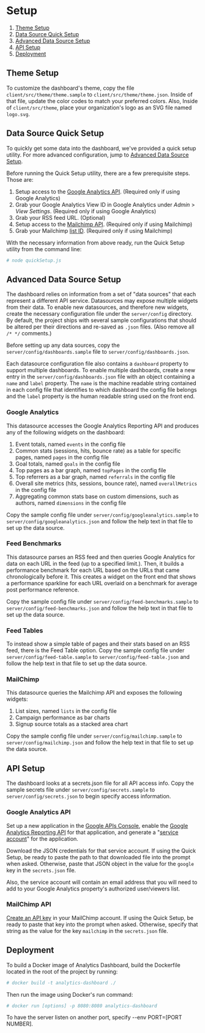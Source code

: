 # Setup

1. [Theme Setup](#theme-setup)
1. [Data Source Quick Setup](#data-source-quick-setup)
1. [Advanced Data Source Setup](#advanced-data-source-setup)
1. [API Setup](#api-setup)
1. [Deployment](#deployment)

## Theme Setup

To customize the dashboard's theme, copy the file `client/src/theme/theme.sample` to `client/src/theme/theme.json`. Inside of that file, update the color codes to match your preferred colors. Also, Inside of `client/src/theme`, place your organization's logo as an SVG file named `logo.svg`.

## Data Source Quick Setup

To quickly get some data into the dashboard, we've provided a quick setup utility. For more advanced configuration, jump to [Advanced Data Source Setup](#advanced-data-Source-setup).

Before running the Quick Setup utility, there are a few prerequisite steps. Those are:

1. Setup access to the [Google Analytics API](#google-analytics-api). (Required only if using Google Analytics)
1. Grab your Google Analytics View ID in Google Analytics under _Admin_ > _View Settings_. (Required only if using Google Analytics)
1. Grab your RSS feed URL. (Optional)
1. Setup access to the [Mailchimp API](#mailchimp-api). (Required only if using Mailchimp)
1. Grab your Mailchimp [list ID](https://kb.mailchimp.com/lists/manage-contacts/find-your-list-id). (Required only if using Mailchimp)

With the necessary information from above ready, run the Quick Setup utility from the command line:

```bash
# node quickSetup.js
```

## Advanced Data Source Setup

The dashboard relies on information from a set of "data sources" that each represent a different API service. Datasources may expose multiple widgets from their data. To enable new datasources, and therefore new widgets, create the necessary configuration file under the `server/config` directory. By default, the project ships with several sample configurations that should be altered per their directions and re-saved as `.json` files. (Also remove all `/* */` comments.)

Before setting up any data sources, copy the `server/config/dashboards.sample` file to `server/config/dashboards.json`.

Each datasource configuration file also contains a `dashboard` property to support multiple dashboards. To enable multiple dashboards, create a new entry in the `server/config/dashboards.json` file with an object containing a `name` and `label` property. The `name` is the machine readable string contained in each config file that identifies to which dashboard the config file belongs and the `label` property is the human readable string used on the front end.

### Google Analytics

This datasource accesses the Google Analytics Reporting API and produces any of the following widgets on the dashboard:

1. Event totals, named `events` in the config file
2. Common stats (sessions, hits, bounce rate) as a table for specific pages, named `pages` in the config file
3. Goal totals, named `goals` in the config file
4. Top pages as a bar graph, named `topPages` in the config file
5. Top referrers as a bar graph, named `referrals` in the config file
6. Overall site metrics (hits, sessions, bounce rate), named `overallMetrics` in the config file
7. Aggregating common stats base on custom dimensions, such as authors, named `dimensions` in the config file

Copy the sample config file under `server/config/googleanalytics.sample` to `server/config/googleanalytics.json` and follow the help text in that file to set up the data source.

### Feed Benchmarks

This datasource parses an RSS feed and then queries Google Analytics for data on each URL in the feed (up to a specified limit.). Then, it builds a performance benchmark for each URL based on the URLs that came chronologically before it. This creates a widget on the front end that shows a performance sparkline for each URL overlaid on a benchmark for average post performance reference.

Copy the sample config file under `server/config/feed-benchmarks.sample` to `server/config/feed-benchmarks.json` and follow the help text in that file to set up the data source.

### Feed Tables

To instead show a simple table of pages and their stats based on an RSS feed, there is the Feed Table option. Copy the sample config file under `server/config/feed-table.sample` to `server/config/feed-table.json` and follow the help text in that file to set up the data source.

### MailChimp

This datasource queries the Mailchimp API and exposes the following widgets:

1. List sizes, named `lists` in the config file
2. Campaign performance as bar charts
3. Signup source totals as a stacked area chart

Copy the sample config file under `server/config/mailchimp.sample` to `server/config/mailchimp.json` and follow the help text in that file to set up the data source.

## API Setup

The dashboard looks at a secrets.json file for all API access info. Copy the sample secrets file under `server/config/secrets.sample` to `server/config/secrets.json` to begin specify access information.

### Google Analytics API

Set up a new application in the [Google APIs Console](https://console.developers.google.com/), enable the [Google Analytics Reporting API](https://console.developers.google.com/apis/library/analyticsreporting.googleapis.com) for that application, and generate a "[service account](https://cloud.google.com/iam/docs/creating-managing-service-accounts)" for the application. 

Download the JSON credentials for that service account. If using the Quick Setup, be ready to paste the path to that downloaded file into the prompt when asked. Otherwise, paste that JSON object in the value for the `google` key in the `secrets.json` file. 

Also, the service account will contain an email address that you will need to add to your Google Analytics property's authorized user/viewers list.

### MailChimp API

[Create an API key](https://kb.mailchimp.com/integrations/api-integrations/about-api-keys) in your MailChimp account. If using the Quick Setup, be ready to paste that key into the prompt when asked. Otherwise, specify that string as the value for the key `mailchimp` in the `secrets.json` file.

## Deployment

To build a Docker image of Analytics Dashboard, build the Dockerfile located in the root of the project by running:

```bash
# docker build -t analytics-dashboard ./
```

Then run the image using Docker's run command:

```bash
# docker run [options] -p 8080:8080 analytics-dashboard
```

To have the server listen on another port, specify --env PORT=[PORT NUMBER].
